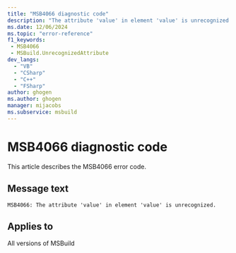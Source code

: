 ```yaml
---
title: "MSB4066 diagnostic code"
description: "The attribute 'value' in element 'value' is unrecognized."
ms.date: 12/06/2024
ms.topic: "error-reference"
f1_keywords:
 - MSB4066
 - MSBuild.UnrecognizedAttribute
dev_langs:
  - "VB"
  - "CSharp"
  - "C++"
  - "FSharp"
author: ghogen
ms.author: ghogen
manager: mijacobs
ms.subservice: msbuild
---
```


# MSB4066 diagnostic code

<!-- :::ErrorDefinitionDescription::: -->
<!-- :::editable-content name="introDescription"::: -->
This article describes the MSB4066 error code.
<!-- :::editable-content-end::: -->

## Message text

```output
MSB4066: The attribute 'value' in element 'value' is unrecognized.
```

<!-- :::editable-content name="postOutputDescription"::: -->
<!--
{StrBegin="MSB4066: "}
-->
<!-- :::editable-content-end::: -->
<!-- :::ErrorDefinitionDescription-end::: -->

## Applies to

All versions of MSBuild
